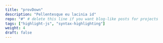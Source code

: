 ```yaml
---
title: "provDown"
description: "Pellentesque eu lacinia id"
repo: "#" # delete this line if you want blog-like posts for projects
tags: ["highlight-js", "syntax-highlighting"]
weight: 4
draft: false
---
```

